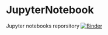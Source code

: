 # JupyterNotebook
Jupyter notebooks reporsitory
[![Binder](https://mybinder.org/badge_logo.svg)](https://mybinder.org/v2/gh/ma0x4d41/JupyterNotebook/master)
